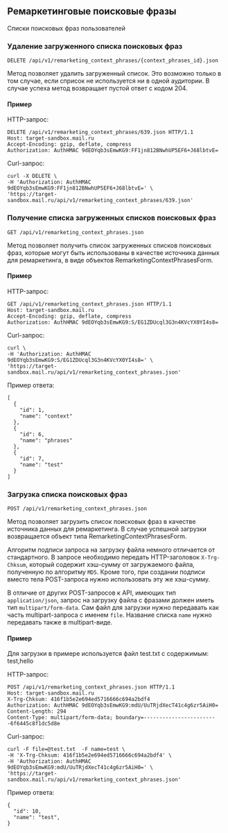 ## Ремаркетинговые поисковые фразы
Списки поисковых фраз пользователей

### Удаление загруженного списка поисковых фраз
`DELETE /api/v1/remarketing_context_phrases/{context_phrases_id}.json`

Метод позволяет удалить загруженный список. Это возможно только в
том случае, если сприсок не используется ни в одной аудитории. В случае
успеха метод возвращает пустой ответ с кодом 204.

#### Пример

HTTP-запрос:

    DELETE /api/v1/remarketing_context_phrases/639.json HTTP/1.1
    Host: target-sandbox.mail.ru
    Accept-Encoding: gzip, deflate, compress
    Authorization: AuthHMAC 9dEOYqb3sEmwKG9:FF1jn812BNwhUP5EF6+J68lbtvE=

Curl-запрос:

    curl -X DELETE \
    -H 'Authorization: AuthHMAC 9dEOYqb3sEmwKG9:FF1jn812BNwhUP5EF6+J68lbtvE=' \
    'https://target-sandbox.mail.ru/api/v1/remarketing_context_phrases/639.json'


### Получение списка загруженных списков поисковых фраз
`GET /api/v1/remarketing_context_phrases.json`

Метод позволяет получить список загруженных списков поисковых фраз, которые
могут быть использованы в качестве источника данных для ремаркетинга, в
виде объектов RemarketingContextPhrasesForm.

#### Пример

HTTP-запрос:

    GET /api/v1/remarketing_context_phrases.json HTTP/1.1
    Host: target-sandbox.mail.ru
    Accept-Encoding: gzip, deflate, compress
    Authorization: AuthHMAC 9dEOYqb3sEmwKG9:S/EG1ZDUcql3G3n4KVcYX0YI4s8=

Curl-запрос:

    curl \
    -H 'Authorization: AuthHMAC 9dEOYqb3sEmwKG9:S/EG1ZDUcql3G3n4KVcYX0YI4s8=' \
    'https://target-sandbox.mail.ru/api/v1/remarketing_context_phrases.json'

Пример ответа:

    [
      {
        "id": 1,
        "name": "context"
      },
      {
        "id": 6,
        "name": "phrases"
      },
      {
        "id": 7,
        "name": "test"
      }
    ]


### Загрузка списка поисковых фраз
`POST /api/v1/remarketing_context_phrases.json`

Метод позволяет загрузить список поисковых фраз в качестве источника данных
для ремаркетинга. В случае успешной загрузки возвращается объект типа
RemarketingContextPhrasesForm.

Алгоритм подписи запроса на загрузку файла немного отличается от
стандартного. В запросе необходимо передать HTTP-заголовок `X-Trg-Chksum`,
который содержит хэш-сумму от загружаемого файла, полученную по
алгоритму `MD5`. Кроме того, при создании подписи вместо тела POST-запроса
нужно использовать эту же хэш-сумму.

В отличие от других POST-запросов к API, имеющих тип `application/json`,
запрос на загрузку файла с фразами должен иметь тип `multipart/form-data`.
Сам файл для загрузки нужно передавать как часть multipart-запроса
с именем `file`. Название списка `name` нужно передавать также в
multipart-виде.

#### Пример

Для загрузки в примере используется файл test.txt с содержимым: test,hello

HTTP-запрос:

    POST /api/v1/remarketing_context_phrases.json HTTP/1.1
    Host: target-sandbox.mail.ru
    X-Trg-Chksum: 416f1b5e2e694ed5716666c694a2bdf4
    Authorization: AuthHMAC 9dEOYqb3sEmwKG9:mdU/UuTRjdXecT41c4g6zr5AiH0=
    Content-Length: 294
    Content-Type: multipart/form-data; boundary=------------------------6f6445c8f1dc5d8e


Curl-запрос:

    curl -F file=@test.txt  -F name=test \
    -H 'X-Trg-Chksum: 416f1b5e2e694ed5716666c694a2bdf4' \
    -H 'Authorization: AuthHMAC 9dEOYqb3sEmwKG9:mdU/UuTRjdXecT41c4g6zr5AiH0=' \
    'https://target-sandbox.mail.ru/api/v1/remarketing_context_phrases.json'

Пример ответа:

    {
      "id": 10,
      "name": "test",
    }

